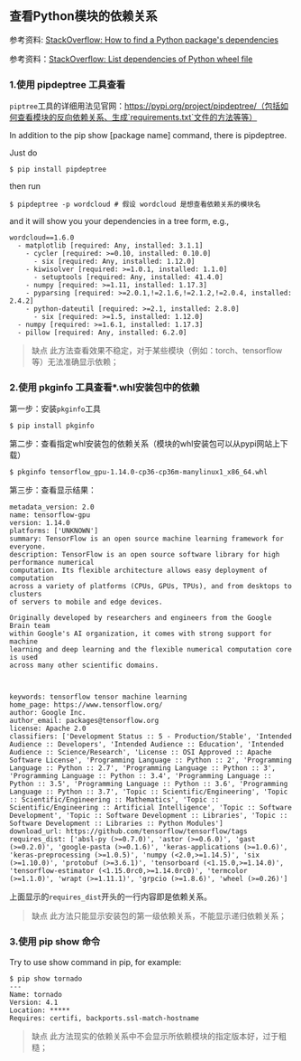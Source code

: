 ## 查看Python模块的依赖关系

参考资料: [StackOverflow: How to find a Python package's dependencies](https://stackoverflow.com/questions/29751572/how-to-find-a-python-packages-dependencies)

参考资料：[StackOverflow: List dependencies of Python wheel file](https://stackoverflow.com/questions/50170588/list-dependencies-of-python-wheel-file)

### 1.使用 pipdeptree 工具查看

`piptree`工具的详细用法见官网：https://pypi.org/project/pipdeptree/（包括如何查看模块的反向依赖关系、生成`requirements.txt`文件的方法等等）

In addition to the pip show [package name] command, there is pipdeptree.

Just do

```shell
$ pip install pipdeptree
```

then run

```
$ pipdeptree -p wordcloud # 假设 wordcloud 是想查看依赖关系的模块名
```

and it will show you your dependencies in a tree form, e.g.,

```shell
wordcloud==1.6.0
  - matplotlib [required: Any, installed: 3.1.1]
    - cycler [required: >=0.10, installed: 0.10.0]
      - six [required: Any, installed: 1.12.0]
    - kiwisolver [required: >=1.0.1, installed: 1.1.0]
      - setuptools [required: Any, installed: 41.4.0]
    - numpy [required: >=1.11, installed: 1.17.3]
    - pyparsing [required: >=2.0.1,!=2.1.6,!=2.1.2,!=2.0.4, installed: 2.4.2]
    - python-dateutil [required: >=2.1, installed: 2.8.0]
      - six [required: >=1.5, installed: 1.12.0]
  - numpy [required: >=1.6.1, installed: 1.17.3]
  - pillow [required: Any, installed: 6.2.0]
```

> 缺点
> 此方法查看效果不稳定，对于某些模块（例如：torch、tensorflow等）无法准确显示依赖；

### 2.使用 pkginfo 工具查看*.whl安装包中的依赖

第一步：安装`pkginfo`工具

```shell
$ pip install pkginfo
```

第二步：查看指定whl安装包的依赖关系（模块的whl安装包可以从pypi网站上下载）

```shell
$ pkginfo tensorflow_gpu-1.14.0-cp36-cp36m-manylinux1_x86_64.whl
```

第三步：查看显示结果：

```shell
metadata_version: 2.0
name: tensorflow-gpu
version: 1.14.0
platforms: ['UNKNOWN']
summary: TensorFlow is an open source machine learning framework for everyone.
description: TensorFlow is an open source software library for high performance numerical
computation. Its flexible architecture allows easy deployment of computation
across a variety of platforms (CPUs, GPUs, TPUs), and from desktops to clusters
of servers to mobile and edge devices.

Originally developed by researchers and engineers from the Google Brain team
within Google's AI organization, it comes with strong support for machine
learning and deep learning and the flexible numerical computation core is used
across many other scientific domains.



keywords: tensorflow tensor machine learning
home_page: https://www.tensorflow.org/
author: Google Inc.
author_email: packages@tensorflow.org
license: Apache 2.0
classifiers: ['Development Status :: 5 - Production/Stable', 'Intended Audience :: Developers', 'Intended Audience :: Education', 'Intended Audience :: Science/Research', 'License :: OSI Approved :: Apache Software License', 'Programming Language :: Python :: 2', 'Programming Language :: Python :: 2.7', 'Programming Language :: Python :: 3', 'Programming Language :: Python :: 3.4', 'Programming Language :: Python :: 3.5', 'Programming Language :: Python :: 3.6', 'Programming Language :: Python :: 3.7', 'Topic :: Scientific/Engineering', 'Topic :: Scientific/Engineering :: Mathematics', 'Topic :: Scientific/Engineering :: Artificial Intelligence', 'Topic :: Software Development', 'Topic :: Software Development :: Libraries', 'Topic :: Software Development :: Libraries :: Python Modules']
download_url: https://github.com/tensorflow/tensorflow/tags
requires_dist: ['absl-py (>=0.7.0)', 'astor (>=0.6.0)', 'gast (>=0.2.0)', 'google-pasta (>=0.1.6)', 'keras-applications (>=1.0.6)', 'keras-preprocessing (>=1.0.5)', 'numpy (<2.0,>=1.14.5)', 'six (>=1.10.0)', 'protobuf (>=3.6.1)', 'tensorboard (<1.15.0,>=1.14.0)', 'tensorflow-estimator (<1.15.0rc0,>=1.14.0rc0)', 'termcolor (>=1.1.0)', 'wrapt (>=1.11.1)', 'grpcio (>=1.8.6)', 'wheel (>=0.26)']
```

上面显示的`requires_dist`开头的一行内容即是依赖关系。

> 缺点
> 此方法只能显示安装包的第一级依赖关系，不能显示递归依赖关系；

### 3.使用 pip show 命令

Try to use show command in pip, for example:

```shell
$ pip show tornado
---
Name: tornado
Version: 4.1
Location: *****
Requires: certifi, backports.ssl-match-hostname

```

> 缺点
> 此方法现实的依赖关系中不会显示所依赖模块的指定版本好，过于粗糙；

